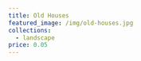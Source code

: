 ```yaml
---
title: Old Houses
featured_image: /img/old-houses.jpg
collections:
  - landscape
price: 0.05
---
```

